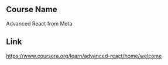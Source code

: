 ## Course Name

Advanced React from Meta

## Link

https://www.coursera.org/learn/advanced-react/home/welcome
